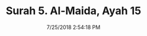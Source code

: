 ---
title       : "Surah 5. Al-Maida, Ayah 15"
date        : 7/25/2018 2:54:18 PM
draft       : false
type        : "quran"
layout      : "compare"
BookCode    : "CMP"
SurahNumber : "5"
AyahNumber  : "15"
TotalAyah   : "120"
---